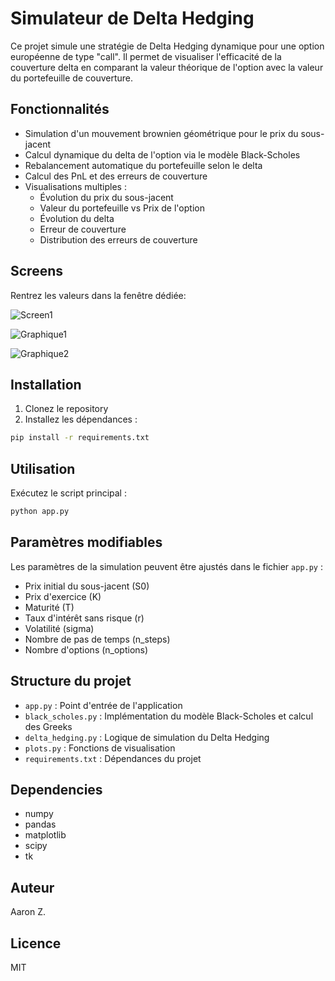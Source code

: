 # Simulateur de Delta Hedging

Ce projet simule une stratégie de Delta Hedging dynamique pour une option européenne de type "call". Il permet de visualiser l'efficacité de la couverture delta en comparant la valeur théorique de l'option avec la valeur du portefeuille de couverture.

## Fonctionnalités

- Simulation d'un mouvement brownien géométrique pour le prix du sous-jacent
- Calcul dynamique du delta de l'option via le modèle Black-Scholes
- Rebalancement automatique du portefeuille selon le delta
- Calcul des PnL et des erreurs de couverture
- Visualisations multiples :
  - Évolution du prix du sous-jacent
  - Valeur du portefeuille vs Prix de l'option
  - Évolution du delta
  - Erreur de couverture
  - Distribution des erreurs de couverture

## Screens

Rentrez les valeurs dans la fenêtre dédiée:

![Screen1](https://media.discordapp.net/attachments/1280431720679870475/1377964010984701984/Screenshot_1.png?ex=683ae07d&is=68398efd&hm=58af165f30df2c9660922322f3c8a3e27d363e4c37f75d9df541b704a9ad028e&=&format=webp&quality=lossless&width=499&height=661)

![Graphique1](https://media.discordapp.net/attachments/1280431720679870475/1377964011240427540/Screenshot_2.png?ex=683ae07d&is=68398efd&hm=91008ca83c205c203e2cd962f30f6aac9e634a79f4de1e20de509085e428c7de&=&format=webp&quality=lossless&width=1760&height=1218)

![Graphique2](https://media.discordapp.net/attachments/1280431720679870475/1377964010649161819/Screenshot_3.png?ex=683ae07d&is=68398efd&hm=22cb8f642d941f79231e95df6c67a0cb31c1b49f4663761a5598651895026477&=&format=webp&quality=lossless&width=1249&height=781)

## Installation

1. Clonez le repository
2. Installez les dépendances :

```bash
pip install -r requirements.txt
```

## Utilisation

Exécutez le script principal :

```bash
python app.py
```

## Paramètres modifiables

Les paramètres de la simulation peuvent être ajustés dans le fichier `app.py` :

- Prix initial du sous-jacent (S0)
- Prix d'exercice (K)
- Maturité (T)
- Taux d'intérêt sans risque (r)
- Volatilité (sigma)
- Nombre de pas de temps (n_steps)
- Nombre d'options (n_options)

## Structure du projet

- `app.py` : Point d'entrée de l'application
- `black_scholes.py` : Implémentation du modèle Black-Scholes et calcul des Greeks
- `delta_hedging.py` : Logique de simulation du Delta Hedging
- `plots.py` : Fonctions de visualisation
- `requirements.txt` : Dépendances du projet

## Dependencies

- numpy
- pandas
- matplotlib
- scipy
- tk

## Auteur

Aaron Z.

## Licence

MIT
